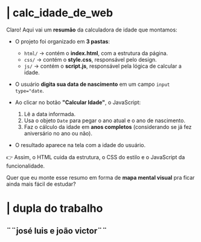 # | calc_idade_de_web
Claro! Aqui vai um **resumão** da calculadora de idade que montamos:

* O projeto foi organizado em **3 pastas**:

  * `html/` → contém o **index.html**, com a estrutura da página.
  * `css/` → contém o **style.css**, responsável pelo design.
  * `js/` → contém o **script.js**, responsável pela lógica de calcular a idade.

* O usuário **digita sua data de nascimento** em um campo `input type="date`.

* Ao clicar no botão **"Calcular Idade"**, o JavaScript:

  1. Lê a data informada.
  2. Usa o objeto `Date` para pegar o ano atual e o ano de nascimento.
  3. Faz o cálculo da idade em **anos completos** (considerando se já fez aniversário no ano ou não).

* O resultado aparece na tela com a idade do usuário.

👉 Assim, o HTML cuida da estrutura, o CSS do estilo e o JavaScript da funcionalidade.

Quer que eu monte esse resumo em forma de **mapa mental visual** pra ficar ainda mais fácil de estudar?



# | dupla do trabalho
##  ¨¨josé luis e joão victor¨¨
